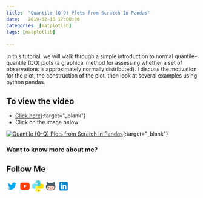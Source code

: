 ```yaml
---
title:  "Quantile (Q-Q) Plots from Scratch In Pandas"
date:   2019-02-18 17:00:00
categories: [matplotlib]
tags: [matplotlib]

---
```


In this tutorial, we will walk through a simple introduction to normal quantile-quantile (QQ) plots (a graphical method for assessing whether a set of observations is approximately normally distributed). I discuss the motivation for the plot, the construction of the plot, then look at several examples using python pandas.


## To view the video
* [Click here](https://youtu.be/JfnHsWhGRBk){:target="_blank"}
* Click on the image below

[![Quantile (Q-Q) Plots from Scratch In Pandas](http://img.youtube.com/vi/JfnHsWhGRBk/0.jpg)](http://www.youtube.com/watch?v=JfnHsWhGRBk){:target="_blank"}

### Want to know more about me?
## Follow Me
<a href="https://twitter.com/_bhaveshbhatt" target="_blank"><img class="ai-subscribed-social-icon" src="/assets/images/tw.png" width="30"></a>
<a href="https://www.youtube.com/bhaveshbhatt8791/" target="_blank"><img class="ai-subscribed-social-icon" src="/assets/images/ytb.png" width="30"></a>
<a href="https://www.youtube.com/PythonTricks/" target="_blank"><img class="ai-subscribed-social-icon" src="/assets/images/python_logo.png" width="30"></a>
<a href="https://github.com/bhattbhavesh91" target="_blank"><img class="ai-subscribed-social-icon" src="/assets/images/gthb.png" width="30"></a>
<a href="https://www.linkedin.com/in/bhattbhavesh91/" target="_blank"><img class="ai-subscribed-social-icon" src="/assets/images/lnkdn.png" width="30"></a>

